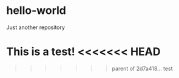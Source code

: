 # hello-world
Just another repository

This is a test!
<<<<<<< HEAD
=======






>>>>>>> parent of 2d7a418... test
